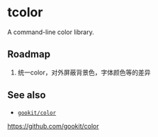 # tcolor
A command-line color library.

## Roadmap
1. 统一color，对外屏蔽背景色，字体颜色等的差异

## See also

- [`gookit/color`](https://github.com/gookit/color)

https://github.com/gookit/color
